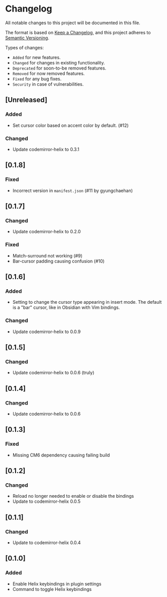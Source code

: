 # Changelog

All notable changes to this project will be documented in this file.

The format is based on [Keep a Changelog](https://keepachangelog.com/en/1.1.0/),
and this project adheres to [Semantic Versioning](https://semver.org/spec/v2.0.0.html).

Types of changes:

- `Added` for new features.
- `Changed` for changes in existing functionality.
- `Deprecated` for soon-to-be removed features.
- `Removed` for now removed features.
- `Fixed` for any bug fixes.
- `Security` in case of vulnerabilities.

## [Unreleased]

### Added

- Set cursor color based on accent color by default. (#12)

### Changed

- Update codemirror-helix to 0.3.1

## [0.1.8]

### Fixed

- Incorrect version in `manifest.json` (#11 by gyungchaehan)

## [0.1.7]

### Changed

- Update codemirror-helix to 0.2.0

### Fixed

- Match-surround not working (#9)
- Bar-cursor padding causing confusion (#10)

## [0.1.6]

### Added

- Setting to change the cursor type appearing in insert mode. The default is a "bar" cursor, like in Obsidian with Vim bindings.

### Changed

- Update codemirror-helix to 0.0.9

## [0.1.5]

### Changed

- Update codemirror-helix to 0.0.6 (truly)

## [0.1.4]

### Changed

- Update codemirror-helix to 0.0.6

## [0.1.3]

### Fixed

- Missing CM6 dependency causing failing build

## [0.1.2]

### Changed

- Reload no longer needed to enable or disable the bindings
- Update to codemirror-helix 0.0.5

## [0.1.1]

### Changed

- Update to codemirror-helix 0.0.4

## [0.1.0]

### Added

- Enable Helix keybindings in plugin settings
- Command to toggle Helix keybindings
